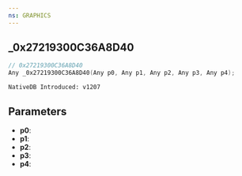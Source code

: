 ```yaml
---
ns: GRAPHICS
---
```

## _0x27219300C36A8D40

```c
// 0x27219300C36A8D40
Any _0x27219300C36A8D40(Any p0, Any p1, Any p2, Any p3, Any p4);
```

```
NativeDB Introduced: v1207
```

## Parameters
* **p0**:
* **p1**:
* **p2**:
* **p3**:
* **p4**:

